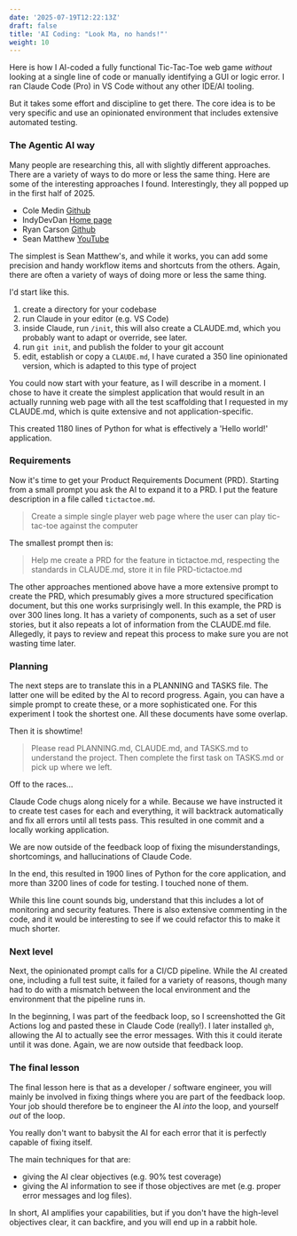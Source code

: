 ```yaml
---
date: '2025-07-19T12:22:13Z'
draft: false
title: 'AI Coding: "Look Ma, no hands!"'
weight: 10
---
```


Here is how I AI-coded a fully functional Tic-Tac-Toe web game *without* looking at a single line of code or manually identifying a GUI or logic error.
I ran Claude Code (Pro) in VS Code without any other IDE/AI tooling.

But it takes some effort and discipline to get there.
The core idea is to be very specific and use an opinionated environment that includes extensive automated testing.

### The Agentic AI way

Many people are researching this, all with slightly different approaches.
There are a variety of ways to do more or less the same thing.
Here are some of the interesting approaches I found.
Interestingly, they all popped up in the first half of 2025.

- Cole Medin [Github](https://github.com/coleam00/context-engineering-intro/tree/main)
- IndyDevDan [Home page](https://agenticengineer.com/principled-ai-coding)
- Ryan Carson [Github](https://github.com/snarktank/ai-dev-tasks/tree/main)
- Sean Matthew [YouTube](https://www.youtube.com/watch?v=OZej8sdVCP0)

The simplest is Sean Matthew's, and while it works, you can add some precision and handy workflow items and shortcuts from the others.
Again, there are often a variety of ways of doing more or less the same thing.

I'd start like this.

1. create a directory for your codebase
1. run Claude in your editor (e.g. VS Code)
1. inside Claude, run `/init`, this will also create a CLAUDE.md, which you probably want to adapt or override, see later.
1. run `git init`, and publish the folder to your git account
1. edit, establish or copy a `CLAUDE.md`, I have curated a 350 line opinionated version, which is adapted to this type of project

You could now start with your feature, as I will describe in a moment.
I chose to have it create the simplest application that would result in an actually running web page with all the test scaffolding that I requested in my CLAUDE.md, which is quite extensive and not application-specific.

This created 1180 lines of Python for what is effectively a 'Hello world!' application.

### Requirements

Now it's time to get your Product Requirements Document (PRD).
Starting from a small prompt you ask the AI to expand it to a PRD.
I put the feature description in a file called `tictactoe.md`.

>Create a simple single player web page where the user can play tic-tac-toe against the computer

The smallest prompt then is:

>Help me create a PRD for the feature in tictactoe.md, respecting the standards in CLAUDE.md, store it in file PRD-tictactoe.md

The other approaches mentioned above have a more extensive prompt to create the PRD, which presumably gives a more structured specification document, but this one works surprisingly well.
In this example, the PRD is over 300 lines long.
It has a variety of components, such as a set of user stories, but it also repeats a lot of information from the CLAUDE.md file.
Allegedly, it pays to review and repeat this process to make sure you are not wasting time later.

### Planning

The next steps are to translate this in a PLANNING and TASKS file.
The latter one will be edited by the AI to record progress.
Again, you can have a simple prompt to create these, or a more sophisticated one.
For this experiment I took the shortest one.
All these documents have some overlap.

Then it is showtime!

>Please read PLANNING.md, CLAUDE.md, and TASKS.md to understand the project.  Then complete the first task on TASKS.md
or pick up where we left.

Off to the races...

Claude Code chugs along nicely for a while.
Because we have instructed it to create test cases for each and everything, it will backtrack automatically and fix all errors until all tests pass.
This resulted in one commit and a locally working application.

We are now outside of the feedback loop of fixing the misunderstandings, shortcomings, and hallucinations of Claude Code.

In the end, this resulted in 1900 lines of Python for the core application, and more than 3200 lines of code for testing.
I touched none of them.

While this line count sounds big, understand that this includes a lot of monitoring and security features.
There is also extensive commenting in the code, and it would be interesting to see if we could refactor this to make it much shorter.

### Next level

Next, the opinionated prompt calls for a CI/CD pipeline.
While the AI created one, including a full test suite, it failed for a variety of reasons, though many had to do with a mismatch between the local environment and the environment that the pipeline runs in.

In the beginning, I was part of the feedback loop, so I screenshotted the Git Actions log and pasted these in Claude Code (really!).
I later installed `gh`, allowing the AI to actually see the error messages.
With this it could iterate until it was done.
Again, we are now outside that feedback loop.

### The final lesson

The final lesson here is that as a developer / software engineer, you will mainly be involved in fixing things where you are part of the feedback loop.
Your job should therefore be to engineer the AI *into* the loop, and yourself *out* of the loop.

You really don't want to babysit the AI for each error that it is perfectly capable of fixing itself.

The main techniques for that are:

- giving the AI clear objectives (e.g. 90% test coverage)
- giving the AI information to see if those objectives are met (e.g. proper error messages and log files).

In short, AI amplifies your capabilities, but if you don't have the high-level objectives clear, it can backfire, and you will end up in a rabbit hole.
